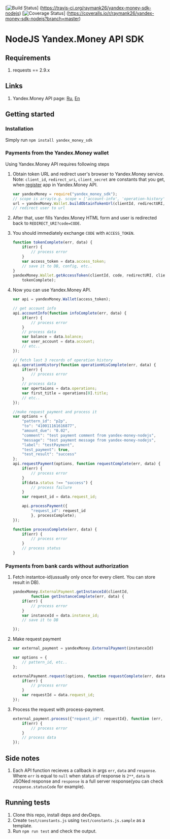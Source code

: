 [![Build Status](https://travis-ci.org/raymank26/yandex-money-sdk-nodejs.svg?branch=master)]
    (https://travis-ci.org/raymank26/yandex-money-sdk-nodejs)
[![Coverage Status](https://coveralls.io/repos/raymank26/yandex-money-sdk-nodejs/badge.png?branch=master)]
    (https://coveralls.io/r/raymank26/yandex-money-sdk-nodejs?branch=master)
# NodeJS Yandex.Money API SDK

## Requirements

1. requests == 2.9.x

## Links

1. Yandex.Money API page: [Ru](http://api.yandex.ru/money/),
[En](http://api.yandex.com/money/)

## Getting started

### Installation

Simply run `npm install yandex_money_sdk`

### Payments from the Yandex.Money wallet

Using Yandex.Money API requires following steps

1. Obtain token URL and redirect user's browser to Yandex.Money service.
Note: `client_id`, `redirect_uri`, `client_secret` are constants that you get,
when [register](https://sp-money.yandex.ru/myservices/new.xml) app in Yandex.Money API.

    ```javascript
    var yandexMoney = require("yandex_money_sdk");
    // scope is array(e.g. scope = ['account-info', 'operation-history'])
    url = yandexMoney.Wallet.buildObtainTokenUrl(clientId, redirectURI, scope);
    // redirect user to url
    ```

2. After that, user fills Yandex.Money HTML form and user is redirected back to
`REDIRECT_URI?code=CODE`.

3. You should immediately exchange `CODE` with `ACCESS_TOKEN`.

    ```javascript
    function tokenComplete(err, data) {
        if(err) {
            // process error
        }
        var access_token = data.access_token;
        // save it to DB, config, etc..
    }
    yandexMoney.Wallet.getAccessToken(clientId, code, redirectURI, clientSecret,
        tokenComplete);
    ```

4. Now you can use Yandex.Money API.

    ```javascript
    var api = yandexMoney.Wallet(access_token);

    // get account info
    api.accountInfo(function infoComplete(err, data) {
        if(err) {
            // process error
        }
        // process data
        var balance = data.balance;
        var user_account = data.account;
        // etc..
    });

    // fetch last 3 records of operation history
    api.operationHistory(function operationHisComplete(err, data) {
        if(err) {
            // process error
        }
        // process data
        var opertaions = data.operations;
        var first_title = operations[0].title;
        // etc..
    });

    //make request payment and process it
    var options = {
        "pattern_id": "p2p",
        "to": "410011161616877",
        "amount_due": "0.02",
        "comment": "test payment comment from yandex-money-nodejs",
        "message": "test payment message from yandex-money-nodejs",
        "label": "testPayment",
        "test_payment": true,
        "test_result": "success"
    };
    api.requestPayment(options, function requestComplete(err, data) {
        if(err) {
            // process error
        }
        if(data.status !== "success") {
            // process failure
        }
        var request_id = data.request_id;

        api.processPayment({
            "request_id": request_id
            }, processComplete);
    });

    function processComplete(err, data) {
        if(err) {
            // process error
        }
        // process status
    }
    ```

### Payments from bank cards without authorization

1. Fetch instantce-id(ussually only once for every client. You can store
result in DB).

    ```javascript 
    yandexMoney.ExternalPayment.getInstanceId(clientId,
            function getInstanceComplete(err, data) {
        if(err) {
            // process error
        }
        var instanceId = data.instance_id;
        // save it to DB
    
    });
    ```

2. Make request payment

    ```javascript 
    var external_payment = yandexMoney.ExternalPayment(instanceId)

    var options = {
        // pattern_id, etc..
    };

    externalPayment.request(options, function requestComplete(err, data) {
        if(err) {
            // process error
        }
        var requestId = data.request_id;
    });
    ```

3. Process the request with process-payment. 

    ```javascript 
    external_payment.process({"request_id": requestId}, function (err, data) {
        if(err) {
            // process error
        }
        // process data
    });
    ```

## Side notes

1. Each API function recieves a callback in args `err`, `data` and `response`.
Where `err` is equal to `null` when status of response is `2**`, `data` is JSONed
response and `response` is a full server response(you can check
`response.statusCode` for example).

## Running tests

1. Clone this repo, install deps and devDeps.
2. Create `test/constants.js` using `test/constants.js.sample` as a template. 
3. Run `npm run test` and check the output.
